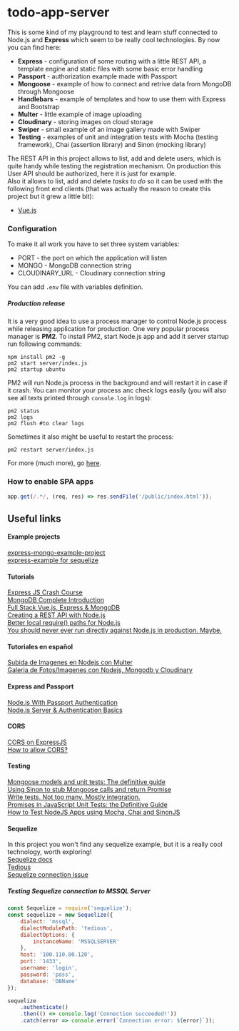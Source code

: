 # todo-app-server
This is some kind of my playground to test and learn stuff connected to Node.js and **Express** which seem to be really cool technologies. By now you can find here:
* **Express** - configuration of some routing with a little REST API, a template engine and static files with some basic error handling
* **Passport** - authorization example made with Passport
* **Mongoose** - example of how to connect and retrive data from MongoDB through Mongoose
* **Handlebars** - example of templates and how to use them with Express and Bootstrap
* **Multer** - little example of image uploading
* **Cloudinary** - storing images on cloud storage
* **Swiper** - small example of an image gallery made with Swiper
* **Testing** - examples of unit and integration tests with Mocha (testing framework), Chai (assertion library) and Sinon (mocking library)

The REST API in this project allows to list, add and delete users, which is quite handy while testing the registration mechanism. On production this User API should be authorized, here it is just for example.<br />
Also it allows to list, add and delete *tasks to do* so it can be used with the following front end clients (that was actually the reason to create this project but it grew a little bit):
* [Vue.js](https://github.com/abik11/todo-app-vue)

### Configuration
To make it all work you have to set three system variables:
* PORT - the port on which the application will listen
* MONGO - MongoDB connection string
* CLOUDINARY_URL - Cloudinary connection string

You can add `.env` file with variables definition.

##### Production release
It is a very good idea to use a process manager to control Node.js process while releasing application for production. One very popular process manager is **PM2**. To install PM2, start Node.js app and add it server startup run following commands:
```
npm install pm2 -g
pm2 start server/index.js
pm2 startup ubuntu
```
PM2 will run Node.js process in the background and will restart it in case if it crash. You can monitor your process anc check logs easily (you will also see all texts printed through `console.log` in logs):
```
pm2 status
pm2 logs
pm2 flush #to clear logs
```
Sometimes it also might be useful to restart the process:
```
pm2 restart server/index.js
```
For more (much more), go [here](http://pm2.keymetrics.io/).

### How to enable SPA apps 
```javascript
app.get(/.*/, (req, res) => res.sendFile('/public/index.html'));
```

## Useful links

#### Example projects
[express-mongo-example-project](https://github.com/FortechRomania/express-mongo-example-project)<br />
[express-example for sequelize](https://github.com/sequelize/express-example)<br />

#### Tutorials
[Express JS Crash Course](https://www.youtube.com/watch?v=L72fhGm1tfE)<br />
[MongoDB Complete Introduction](https://www.youtube.com/watch?v=VELru-FCWDM)<br />
[Full Stack Vue.js, Express & MongoDB](https://www.youtube.com/watch?v=j55fHUJqtyw&list=PLillGF-RfqbYSx-Ab1xWVanGKtowTsnNm)<br />
[Creating a REST API with Node.js](https://www.youtube.com/watch?v=0oXYLzuucwE&list=PL55RiY5tL51q4D-B63KBnygU6opNPFk_q)<br />
[Better local require() paths for Node.js](https://gist.github.com/branneman/8048520)<br />
[You should never ever run directly against Node.js in production. Maybe.](https://medium.freecodecamp.org/you-should-never-ever-run-directly-against-node-js-in-production-maybe-7fdfaed51ec6)<br />

#### Tutoriales en español
[Subida de Imagenes en Nodejs con Multer](https://www.youtube.com/watch?v=AbJ-y2vZgBs)<br />
[Galeria de Fotos/Imagenes con Nodejs, Mongodb y Cloudinary](https://youtu.be/jP2DNQyOE90) <br />

#### Express and Passport
[Node.js With Passport Authentication](https://www.youtube.com/watch?v=6FOq4cUdH8k)<br />
[Node.js Server & Authentication Basics](https://medium.com/@evangow/server-authentication-basics-express-sessions-passport-and-curl-359b7456003d)<br />

#### CORS
[CORS on ExpressJS](https://enable-cors.org/server_expressjs.html)<br />
[How to allow CORS?](https://stackoverflow.com/questions/7067966/how-to-allow-cors)<br />

#### Testing
[Mongoose models and unit tests: The definitive guide](https://codeutopia.net/blog/2016/06/10/mongoose-models-and-unit-tests-the-definitive-guide/)<br />
[Using Sinon to stub Mongoose calls and return Promise](https://gist.github.com/delwar2016/c06132ca12e1304f99afa397c01de7cc)<br />
[Write tests. Not too many. Mostly integration.](https://kentcdodds.com/blog/write-tests?fbclid=IwAR1ZZ6ndoKZB6ikkTCmpk9KwEBvHy9hav1daogF8uU3eJ3CAsDVlGZU5d3k)<br />
[Promises in JavaScript Unit Tests: the Definitive Guide](https://www.sitepoint.com/promises-in-javascript-unit-tests-the-definitive-guide/)<br />
[How to Test NodeJS Apps using Mocha, Chai and SinonJS](https://scotch.io/tutorials/how-to-test-nodejs-apps-using-mocha-chai-and-sinonjs)<br />

#### Sequelize
In this project you won't find any sequelize example, but it is a really cool technology, worth exploring!
<br />
[Sequelize docs](http://docs.sequelizejs.com/)<br />
[Tedious](https://github.com/tediousjs/tedious)<br />
[Sequelize connection issue](https://github.com/sequelize/sequelize/issues/10556)<br />

##### Testing Sequelize connection to MSSQL Server
```javascript
const Sequelize = require('sequelize');
const sequelize = new Sequelize({
    dialect: 'mssql',
    dialectModulePath: 'tedious',
    dialectOptions: {
        instanceName: 'MSSQLSERVER'
    },
    host: '100.110.80.120',
    port: '1433',
    username: 'login',
    password: 'pass',
    database: 'DBName'
});

sequelize
    .authenticate()
    .then(() => console.log('Connection succeeded!'))
    .catch(error => console.error(`Connection error: ${error}`));
```
